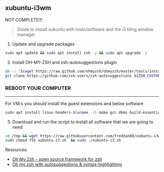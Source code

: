 ## xubuntu-i3wm

NOT COMPLETE!!!

> Guide to install xubuntu with tools/software and the i3 tiling window manager

1. Update and upgrade packages

```bash
sudo apt update && sudo apt install zsh -y && sudo apt upgrade -y
```

2. Install OH-MY-ZSH and zsh-autosuggestions plugin

```bash
sh -c "$(wget https://raw.github.com/ohmyzsh/ohmyzsh/master/tools/install.sh -O -)"
git clone https://github.com/zsh-users/zsh-autosuggestions ${ZSH_CUSTOM:-~/.oh-my-zsh/custom}/plugins/zsh-autosuggestions
```

### REBOOT YOUR COMPUTER

---

For VM:s you should install the guest extensions and below software

```bash
sudo apt install linux-headers-$(uname -r) make gcc dkms build-essential -y
```

3. Download and run the script to install all software that we are going to need

```bash
cd /tmp && wget https://raw.githubusercontent.com/freddan88/xubuntu-i3wm/main/script/xubuntu-i3.sh
sudo chmod 755 xubuntu-i3.sh  && sudo ./xubuntu-i3.sh
```

Resources:

- [Oh My Zsh - open source framework for zsh](https://ohmyz.sh)
- [Oh my zsh with autosuggestions & syntax-highlighting](https://gist.github.com/dogrocker/1efb8fd9427779c827058f873b94df95)
